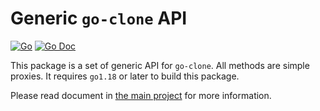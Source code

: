 # Generic `go-clone` API

[![Go](https://github.com/huandu/go-clone/workflows/Go/badge.svg)](https://github.com/huandu/go-clone/actions)
[![Go Doc](https://godoc.org/github.com/huandu/go-clone/generic?status.svg)](https://pkg.go.dev/github.com/huandu/go-clone/generic)

This package is a set of generic API for `go-clone`. All methods are simple proxies. It requires `go1.18` or later to build this package.

Please read document in [the main project](../README.md) for more information.
